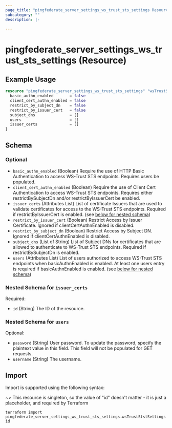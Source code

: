 ```yaml
---
page_title: "pingfederate_server_settings_ws_trust_sts_settings Resource - terraform-provider-pingfederate"
subcategory: ""
description: |-
  
---
```


# pingfederate_server_settings_ws_trust_sts_settings (Resource)



## Example Usage

```terraform
resource "pingfederate_server_settings_ws_trust_sts_settings" "wsTrustStstSettings" {
  basic_authn_enabled       = false
  client_cert_authn_enabled = false
  restrict_by_subject_dn    = false
  restrict_by_issuer_cert   = false
  subject_dns               = []
  users                     = []
  issuer_certs              = []
}
```

<!-- schema generated by tfplugindocs -->
## Schema

### Optional

- `basic_authn_enabled` (Boolean) Require the use of HTTP Basic Authentication to access WS-Trust STS endpoints. Requires users be populated.
- `client_cert_authn_enabled` (Boolean) Require the use of Client Cert Authentication to access WS-Trust STS endpoints. Requires either restrictBySubjectDn and/or restrictByIssuerCert be enabled.
- `issuer_certs` (Attributes List) List of certificate Issuers that are used to validate certificates for access to the WS-Trust STS endpoints. Required if restrictByIssuerCert is enabled. (see [below for nested schema](#nestedatt--issuer_certs))
- `restrict_by_issuer_cert` (Boolean) Restrict Access by Issuer Certificate. Ignored if clientCertAuthnEnabled is disabled.
- `restrict_by_subject_dn` (Boolean) Restrict Access by Subject DN. Ignored if clientCertAuthnEnabled is disabled.
- `subject_dns` (List of String) List of Subject DNs for certificates that are allowed to authenticate to WS-Trust STS endpoints. Required if restrictBySubjectDn is enabled.
- `users` (Attributes List) List of users authorized to access WS-Trust STS endpoints when basicAuthnEnabled is enabled. At least one users entry is required if basicAuthnEnabled is enabled. (see [below for nested schema](#nestedatt--users))

<a id="nestedatt--issuer_certs"></a>
### Nested Schema for `issuer_certs`

Required:

- `id` (String) The ID of the resource.


<a id="nestedatt--users"></a>
### Nested Schema for `users`

Optional:

- `password` (String) User password.  To update the password, specify the plaintext value in this field.  This field will not be populated for GET requests.
- `username` (String) The username.

## Import

Import is supported using the following syntax:

~> This resource is singleton, so the value of "id" doesn't matter - it is just a placeholder, and required by Terraform

```shell
terraform import pingfederate_server_settings_ws_trust_sts_settings.wsTrustStstSettings id
```